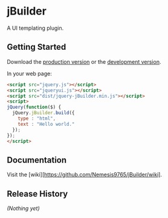 # jBuilder

A UI templating plugin.

## Getting Started
Download the [production version][min] or the [development version][max].

[min]: https://raw.github.com/Nemesis9765/jBuilder/master/dist/jquery-jBuilder.min.js
[max]: https://raw.github.com/Nemesis9765/jBuilder/master/dist/jquery-jBuilder.js

In your web page:

```html
<script src="jquery.js"></script>
<script src="jqueryui.js"></script>
<script src="dist/jquery-jBuilder.min.js"></script>
<script>
jQuery(function($) {
  jQuery.jBuilder.build({
  	type : "html",
  	text : "Hello world."
  });
});
</script>
```

## Documentation
Visit the [wiki][https://github.com/Nemesis9765/jBuilder/wiki].

## Release History
_(Nothing yet)_
